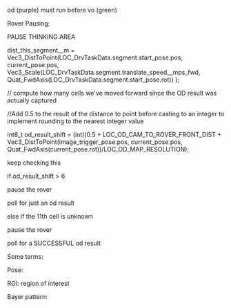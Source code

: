 od (purple) must run before vo (green)

Rover Pausing:

PAUSE THINKING AREA

dist_this_segment__m = Vec3_DistToPoint(LOC_DrvTaskData.segment.start_pose.pos, current_pose.pos, Vec3_Scale(LOC_DrvTaskData.segment.translate_speed__mps_fwd, Quat_FwdAxis(LOC_DrvTaskData.segment.start_pose.rot)) );

// compute how many cells we've moved forward since the OD result was actually captured

//Add 0.5 to the result of the distance to point before casting to an integer to implement rounding to the nearest integer value

int8_t od_result_shift = (int)(0.5 + LOC_OD_CAM_TO_ROVER_FRONT_DIST + Vec3_DistToPoint(image_trigger_pose.pos, current_pose.pos, Quat_FwdAxis(current_pose.rot))/LOC_OD_MAP_RESOLUTION);

keep checking this

if od_result_shift > 6

pause the rover

poll for just an od result

else if the 11th cell is unknown

pause the rover

poll for a SUCCESSFUL od result

Some terms:

Pose:

ROI: region of interest

Bayer pattern: